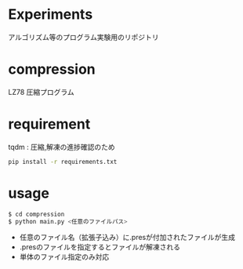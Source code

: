 # Experiments
アルゴリズム等のプログラム実験用のリポジトリ

# compression
LZ78 圧縮プログラム

# requirement
tqdm : 圧縮,解凍の進捗確認のため
```bash
pip install -r requirements.txt
```

# usage
```bash
$ cd compression
$ python main.py <任意のファイルパス>
```

* 任意のファイル名（拡張子込み）に.presが付加されたファイルが生成
* .presのファイルを指定するとファイルが解凍される
* 単体のファイル指定のみ対応
